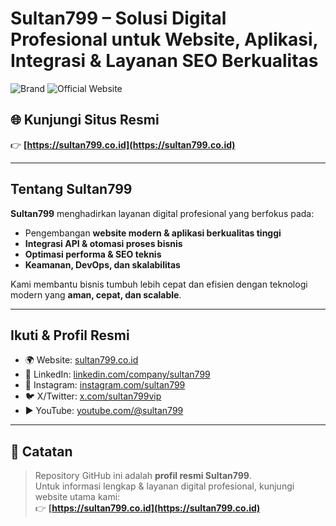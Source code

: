 # Sultan799 – Solusi Digital Profesional untuk Website, Aplikasi, Integrasi & Layanan SEO Berkualitas

![Brand](https://img.shields.io/badge/brand-Sultan799-111?labelColor=000)
![Official Website](https://img.shields.io/badge/website-sultan799.co.id-blue)

## 🌐 Kunjungi Situs Resmi
👉 **[https://sultan799.co.id](https://sultan799.co.id)**

---

## Tentang Sultan799
**Sultan799** menghadirkan layanan digital profesional yang berfokus pada:
- Pengembangan **website modern & aplikasi berkualitas tinggi**
- **Integrasi API & otomasi proses bisnis**
- **Optimasi performa & SEO teknis**
- **Keamanan, DevOps, dan skalabilitas**  

Kami membantu bisnis tumbuh lebih cepat dan efisien dengan teknologi modern yang **aman, cepat, dan scalable**.

---

## Ikuti & Profil Resmi
- 🌍 Website: [sultan799.co.id](https://sultan799.co.id)  
- 🔗 LinkedIn: [linkedin.com/company/sultan799](#)  
- 📸 Instagram: [instagram.com/sultan799](#)  
- 🐦 X/Twitter: [x.com/sultan799vip](#)  
- ▶️ YouTube: [youtube.com/@sultan799](#)  

---

## 📣 Catatan
> Repository GitHub ini adalah **profil resmi Sultan799**.  
> Untuk informasi lengkap & layanan digital profesional, kunjungi website utama kami:  
👉 **[https://sultan799.co.id](https://sultan799.co.id)**

